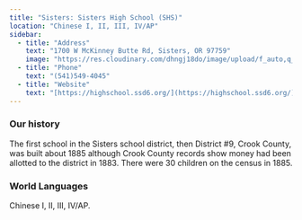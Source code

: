 ```yaml
---
title: "Sisters: Sisters High School (SHS)"
location: "Chinese I, II, III, IV/AP"
sidebar:
  - title: "Address"
    text: "1700 W McKinney Butte Rd, Sisters, OR 97759"
    image: "https://res.cloudinary.com/dhngj18do/image/upload/f_auto,q_auto/v1/images/activities/sisters-logo"
  - title: "Phone"
    text: "(541)549-4045"
  - title: "Website"
    text: "[https://highschool.ssd6.org/](https://highschool.ssd6.org/)"
---
```


### Our history

The first school in the Sisters school district, then District #9, Crook County, was built about 1885 although Crook County records show money had been allotted to the district in 1883. There were 30 children on the census in 1885.

### World Languages

Chinese I, II, III, IV/AP.
